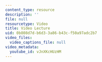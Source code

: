 ```yaml
---
content_type: resource
description: ''
file: null
resourcetype: Video
title: Video Lecture
uid: 0b808d7d-b6d3-3a86-b43c-f50a97adc2b7
video_files:
  video_captions_file: null
video_metadata:
  youtube_id: vJnXKcHUzHM
---
```

